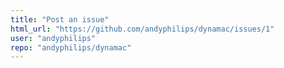 ```yaml
---
title: "Post an issue"
html_url: "https://github.com/andyphilips/dynamac/issues/1"
user: "andyphilips"
repo: "andyphilips/dynamac"
---
```



